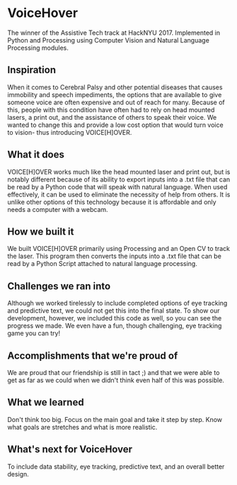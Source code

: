 # VoiceHover
The winner of the Assistive Tech track at HackNYU 2017. Implemented in Python and Processing using Computer Vision and Natural Language Processing modules. 


## Inspiration
When it comes to Cerebral Palsy and other potential diseases that causes immobility and speech impediments, the options that are available to give someone voice are often expensive and out of reach for many. Because of this, people with this condition have often had to rely on head mounted lasers, a print out, and the assistance of others to speak their voice. We wanted to change this and provide a low cost option that would turn voice to vision- thus introducing VOICE[H]OVER.

## What it does 

VOICE[H]OVER works much like the head mounted laser and print out, but is notably different because of its ability to export inputs into a .txt file that can be read by a Python code that will speak with natural language. When used effectively, it can be used to eliminate the necessity of help from others. It is unlike other options of this technology because it is affordable and only needs a computer with a webcam. 

## How we built it
We built VOICE[H]OVER primarily using Processing and an Open CV to track the laser. This program then converts the inputs into a .txt file that can be read by a Python Script attached to natural language processing.

## Challenges we ran into
Although we worked tirelessly to include completed options of eye tracking and predictive text, we could not get this into the final state. To show our development, however, we included this code as well, so you can see the progress we made. We even have a fun, though challenging, eye tracking game you can try! 

## Accomplishments that we're proud of

We are proud that our friendship is still in tact ;) and that we were able to get as far as we could when we didn't think even half of this was possible.

## What we learned

Don't think too big. Focus on the main goal and take it step by step. Know what goals are stretches and what is more realistic. 

## What's next for VoiceHover

To include data stability, eye tracking, predictive text, and an overall better design. 
